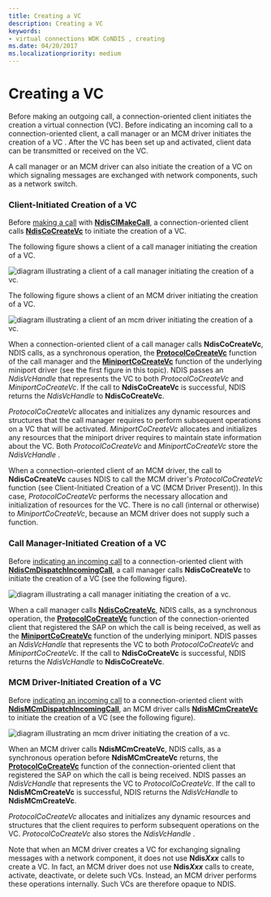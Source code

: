 ```yaml
---
title: Creating a VC
description: Creating a VC
keywords:
- virtual connections WDK CoNDIS , creating
ms.date: 04/20/2017
ms.localizationpriority: medium
---
```


# Creating a VC





Before making an outgoing call, a connection-oriented client initiates the creation a virtual connection (VC). Before indicating an incoming call to a connection-oriented client, a call manager or an MCM driver initiates the creation of a VC . After the VC has been set up and activated, client data can be transmitted or received on the VC.

A call manager or an MCM driver can also initiate the creation of a VC on which signaling messages are exchanged with network components, such as a network switch.

### Client-Initiated Creation of a VC

Before [making a call](making-a-call.md) with [**NdisClMakeCall**](/windows-hardware/drivers/ddi/ndis/nf-ndis-ndisclmakecall), a connection-oriented client calls [**NdisCoCreateVc**](/windows-hardware/drivers/ddi/ndis/nf-ndis-ndiscocreatevc) to initiate the creation of a VC.

The following figure shows a client of a call manager initiating the creation of a VC.

![diagram illustrating a client of a call manager initiating the creation of a vc.](images/cm-05.png)

The following figure shows a client of an MCM driver initiating the creation of a VC.

![diagram illustrating a client of an mcm driver initiating the creation of a vc.](images/fig1-05.png)

When a connection-oriented client of a call manager calls **NdisCoCreateVc**, NDIS calls, as a synchronous operation, the [**ProtocolCoCreateVc**](/windows-hardware/drivers/ddi/ndis/nc-ndis-protocol_co_create_vc) function of the call manager and the [**MiniportCoCreateVc**](/windows-hardware/drivers/ddi/ndis/nc-ndis-miniport_co_create_vc) function of the underlying miniport driver (see the first figure in this topic). NDIS passes an *NdisVcHandle* that represents the VC to both *ProtocolCoCreateVc* and *MiniportCoCreateVc*. If the call to **NdisCoCreateVc** is successful, NDIS returns the *NdisVcHandle* to **NdisCoCreateVc**.

*ProtocolCoCreateVc* allocates and initializes any dynamic resources and structures that the call manager requires to perform subsequent operations on a VC that will be activated. *MiniportCoCreateVc* allocates and initializes any resources that the miniport driver requires to maintain state information about the VC. Both *ProtocolCoCreateVc* and *MiniportCoCreateVc* store the *NdisVcHandle* .

When a connection-oriented client of an MCM driver, the call to **NdisCoCreateVc** causes NDIS to call the MCM driver's *ProtocolCoCreateVc* function (see Client-Initiated Creation of a VC (MCM Driver Present)). In this case, *ProtocolCoCreateVc* performs the necessary allocation and initialization of resources for the VC. There is no call (internal or otherwise) to *MiniportCoCreateVc*, because an MCM driver does not supply such a function.

### Call Manager-Initiated Creation of a VC

Before [indicating an incoming call](indicating-an-incoming-call.md) to a connection-oriented client with [**NdisCmDispatchIncomingCall**](/windows-hardware/drivers/ddi/ndis/nf-ndis-ndiscmdispatchincomingcall), a call manager calls **NdisCoCreateVc** to initiate the creation of a VC (see the following figure).

![diagram illustrating a call manager initiating the creation of a vc.](images/cm-06.png)

When a call manager calls [**NdisCoCreateVc**](/windows-hardware/drivers/ddi/ndis/nf-ndis-ndiscocreatevc), NDIS calls, as a synchronous operation, the [**ProtocolCoCreateVc**](/windows-hardware/drivers/ddi/ndis/nc-ndis-protocol_co_create_vc) function of the connection-oriented client that registered the SAP on which the call is being received, as well as the [**MiniportCoCreateVc**](/windows-hardware/drivers/ddi/ndis/nc-ndis-miniport_co_create_vc) function of the underlying miniport. NDIS passes an *NdisVcHandle* that represents the VC to both *ProtocolCoCreateVc* and *MiniportCoCreateVc*. If the call to **NdisCoCreateVc** is successful, NDIS returns the *NdisVcHandle* to **NdisCoCreateVc**.

### MCM Driver-Initiated Creation of a VC

Before [indicating an incoming call](indicating-an-incoming-call.md) to a connection-oriented client with [**NdisMCmDispatchIncomingCall**](/windows-hardware/drivers/ddi/ndis/nf-ndis-ndismcmdispatchincomingcall), an MCM driver calls [**NdisMCmCreateVc**](/windows-hardware/drivers/ddi/ndis/nf-ndis-ndismcmcreatevc) to initiate the creation of a VC (see the following figure).

![diagram illustrating an mcm driver initiating the creation of a vc.](images/fig1-06.png)

When an MCM driver calls **NdisMCmCreateVc**, NDIS calls, as a synchronous operation before **NdisMCmCreateVc** returns, the [**ProtocolCoCreateVc**](/windows-hardware/drivers/ddi/ndis/nc-ndis-protocol_co_create_vc) function of the connection-oriented client that registered the SAP on which the call is being received. NDIS passes an *NdisVcHandle* that represents the VC to *ProtocolCoCreateVc*. If the call to **NdisMCmCreateVc** is successful, NDIS returns the *NdisVcHandle* to **NdisMCmCreateVc**.

*ProtocolCoCreateVc* allocates and initializes any dynamic resources and structures that the client requires to perform subsequent operations on the VC. *ProtocolCoCreateVc* also stores the *NdisVcHandle* .

Note that when an MCM driver creates a VC for exchanging signaling messages with a network component, it does not use **Ndis*Xxx*** calls to create a VC. In fact, an MCM driver does not use **Ndis*Xxx*** calls to create, activate, deactivate, or delete such VCs. Instead, an MCM driver performs these operations internally. Such VCs are therefore opaque to NDIS.

 

